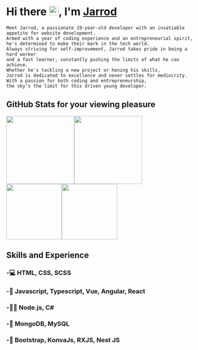 # Hi there <img style="height: 25px;" src="https://camo.githubusercontent.com/e8e7b06ecf583bc040eb60e44eb5b8e0ecc5421320a92929ce21522dbc34c891/68747470733a2f2f6d656469612e67697068792e636f6d2f6d656469612f6876524a434c467a6361737252346961377a2f67697068792e676966">, I'm <a href="https://jarrodp.dev/" target="_blank">Jarrod</a>

```
Meet Jarrod, a passionate 19-year-old developer with an insatiable appetite for website development.
Armed with a year of coding experience and an entrepreneurial spirit, 
he's determined to make their mark in the tech world. 
Always striving for self-improvement, Jarrod takes pride in being a hard worker 
and a fast learner, constantly pushing the limits of what he can achieve. 
Whether he's tackling a new project or honing his skills, 
Jarrod is dedicated to excellence and never settles for mediocrity. 
With a passion for both coding and entrepreneurship, 
the sky's the limit for this driven young developer.
```
## GitHub Stats for your viewing pleasure

<div style="display: flex; flex-direction: row;">
 <img class="img" style="height: 180px;" src="https://github-readme-stats.vercel.app/api?username=Jarrod-Payton&show_icons=true&theme=dark" />
 <img class="img" style="height: 180px;" src="https://github-readme-stats.vercel.app/api/top-langs/?username=Jarrod-Payton&theme=dark&layout=compact" />
</div>
<div style="display: flex; align-content-center; flex-direction: row;">
 <img class="img" style="height: 147px;" src="https://github-readme-stats.vercel.app/api/pin/?username=Jarrod-Payton&repo=Good-Ol-Days&theme=dark" />
 <img class="img" style="height: 147px;" src="https://github-readme-stats.vercel.app/api/pin/?username=Jarrod-Payton&repo=Hangout&theme=dark" />
</div>

## Skills and Experience 

### -💻 HTML, CSS, SCSS
### -🔗 Javascript, Typescript, Vue, Angular, React
### -👨‍💻 Node.js, C#
### -💾 MongoDB, MySQL
### -🔌 Bootstrap, KonvaJs, RXJS, Nest JS
